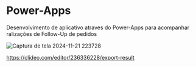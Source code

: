# Power-Apps
Desenvolvimento de aplicativo atraves do Power-Apps para acompanhar ralizações de Follow-Up de pedidos

![Captura de tela 2024-11-21 223728](https://github.com/user-attachments/assets/ad5abde0-37a5-4d6a-b08f-5db74eca1336)

https://clideo.com/editor/236336228/export-result
